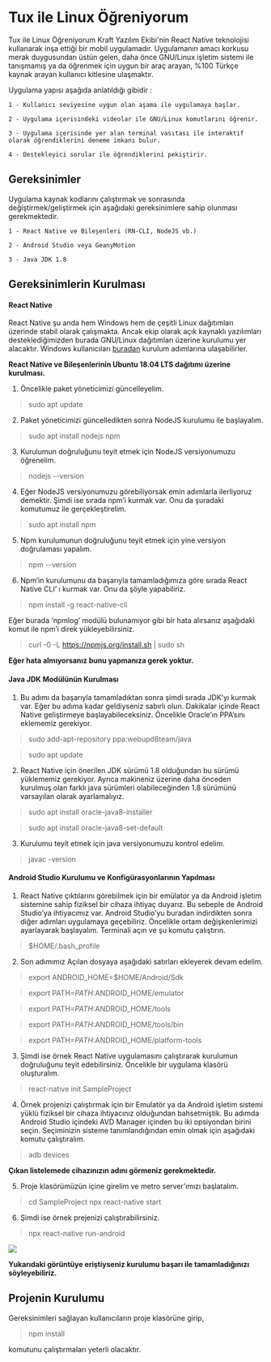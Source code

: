 # Tux ile Linux Öğreniyorum

 Tux ile Linux Öğreniyorum Kraft Yazılım Ekibi'nin React Native teknolojisi kullanarak inşa ettiği bir mobil uygulamadır. Uygulamanın amacı korkusu merak duygusundan üstün gelen, daha önce GNU/Linux işletim sistemi ile tanışmamış ya da öğrenmek için uygun bir araç arayan, %100 Türkçe kaynak arayan kullanıcı kitlesine ulaşmaktır. 

 Uygulama yapısı aşağıda anlatıldığı gibidir :

	1 - Kullanıcı seviyesine uygun olan aşama ile uygulamaya başlar.

	2 - Uygulama içerisindeki videolar ile GNU/Linux komutlarını öğrenir.

	3 - Uygulama içerisinde yer alan terminal vasıtası ile interaktif olarak öğrendiklerini deneme imkanı bulur.

	4 - Destekleyici sorular ile öğrendiklerini pekiştirir.


## Gereksinimler

 Uygulama kaynak kodlarını çalıştırmak ve sonrasında değiştirmek/geliştirmek için aşağıdaki gereksinimlere sahip olunması gerekmektedir.

	1 - React Native ve Bileşenleri (RN-CLI, NodeJS vb.)

	2 - Android Studio veya GeanyMotion

	3 - Java JDK 1.8 

## Gereksinimlerin Kurulması

#### React Native

 React Native şu anda hem Windows hem de çeşitli Linux dağıtımları üzerinde stabil olarak çalışmakta. Ancak ekip olarak açık kaynaklı yazılımları desteklediğimizden burada GNU/Linux dağıtımları üzerine kurulumu yer alacaktır. Windows kullanıcıları [buradan](https://medium.com/mol42/windows-%C3%BCzerinde-react-native-kurulumu-4de15e0e33b9) kurulum adımlarına ulaşabilirler.

 **React Native ve Bileşenlerinin Ubuntu 18.04 LTS dağıtımı üzerine kurulması.**

1. Öncelikle paket yöneticimizi güncelleyelim.

> sudo apt update

2. Paket yöneticimizi güncelledikten sonra NodeJS kurulumu ile başlayalım.

> sudo apt install nodejs npm

3. Kurulumun doğruluğunu teyit etmek için NodeJS versiyonumuzu öğrenelim.

> nodejs --version

4. Eğer NodeJS versiyonumuzu görebiliyorsak emin adımlarla ilerliyoruz demektir. Şimdi ise sırada npm’i kurmak var. Onu da şuradaki komutumuz ile gerçekleştirelim.

> sudo apt install npm

5. Npm kurulumunun doğruluğunu teyit etmek için yine versiyon doğrulaması yapalım.

> npm --version

6. Npm’in kurulumunu da başarıyla tamamladığımıza göre sırada React Native CLI’ ı kurmak var. Onu da şöyle yapabiliriz.

> npm install -g react-native-cli

 Eğer burada ‘npmlog’ modülü bulunamıyor gibi bir hata alırsanız aşağıdaki komut ile npm’i direk yükleyebilirsiniz.

> curl -0 -L https://npmjs.org/install.sh | sudo sh

**Eğer hata almıyorsanız bunu yapmanıza gerek yoktur.**


#### Java JDK Modülünün Kurulması

1. Bu adımı da başarıyla tamamladıktan sonra şimdi sırada JDK’yı kurmak var. Eğer bu adıma kadar geldiyseniz sabırlı olun. Dakikalar içinde React Native geliştirmeye başlayabileceksiniz. Öncelikle Oracle’ın PPA’sını eklememiz gerekiyor.

> sudo add-apt-repository ppa:webupd8team/java

> sudo apt update

2. React Native için önerilen JDK sürümü 1.8 olduğundan bu sürümü yüklememiz gerekiyor. Ayrıca makineniz üzerine daha önceden kurulmuş olan farklı java sürümleri olabileceğinden 1.8 sürümünü varsayılan olarak ayarlamalıyız.

> sudo apt install oracle-java8-installer

> sudo apt install oracle-java8-set-default

3. Kurulumu teyit etmek için java versiyonumuzu kontrol edelim.

> javac -version

#### Android Studio Kurulumu ve Konfigürasyonlarının Yapılması

1. React Native çıktılarını görebilmek için bir emülator ya da Android işletim sistemine sahip fiziksel bir cihaza ihtiyaç duyarız. Bu sebeple de Android Studio’ya ihtiyacımız var. Android Studio’yu buradan indirdikten sonra diğer adımları uygulamaya geçebiliriz. Öncelikle ortam değişkenlerimizi ayarlayarak başlayalım. Terminali açın ve şu komutu çalıştırın.

> $HOME/.bash_profile

2. Son adımımız Açılan dosyaya aşağıdaki satırları ekleyerek devam edelim.

> export ANDROID_HOME=$HOME/Android/Sdk

> export PATH=$PATH:$ANDROID_HOME/emulator

> export PATH=$PATH:$ANDROID_HOME/tools

> export PATH=$PATH:$ANDROID_HOME/tools/bin

> export PATH=$PATH:$ANDROID_HOME/platform-tools

3. Şimdi ise örnek React Native uygulamasını çalıştırarak kurulumun doğruluğunu teyit edebilirsiniz. Öncelikle bir uygulama klasörü oluşturalım.

> react-native init SampleProject

4. Örnek projenizi çalıştırmak için bir Emulatör ya da Android işletim sistemi yüklü fiziksel bir cihaza ihtiyacınız olduğundan bahsetmiştik. Bu adımda Android Studio içindeki AVD Manager içinden bu iki opsiyondan birini seçin. Seçiminizin sisteme tanımlandığından emin olmak için aşağıdaki komutu çalıştıralım.

> adb devices

**Çıkan listelemede cihazınızın adını görmeniz gerekmektedir.**

5. Proje klasörümüzün içine girelim ve metro server’ımızı başlatalım.

> cd SampleProject
> npx react-native start

6. Şimdi ise örnek prejenizi çalıştırabilirsiniz.

> npx react-native run-android

![](https://miro.medium.com/max/600/1*qcBpzVPA5Lm2Dudlm7tzyw.png)

**Yukarıdaki görüntüye eriştiyseniz kurulumu başarı ile tamamladığınızı söyleyebiliriz.**

## Projenin Kurulumu

 Gereksinimleri sağlayan kullanıcıların proje klasörüne girip,

> npm install 

 komutunu çalıştırmaları yeterli olacaktır.















































	
